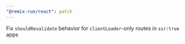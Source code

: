 ```yaml
---
"@remix-run/react": patch
---
```


Fix `shouldRevalidate` behavior for `clientLoader`-only routes in `ssr:true` apps

